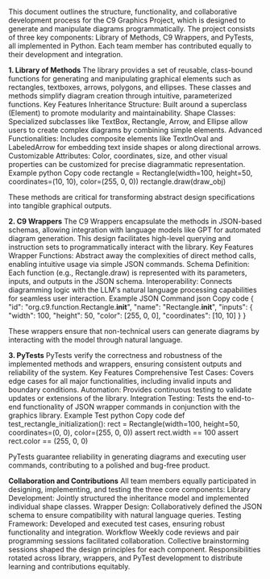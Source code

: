 This document outlines the structure, functionality, and collaborative development process for the C9 Graphics Project, which is designed to generate and manipulate diagrams programmatically. The project consists of three key components: Library of Methods, C9 Wrappers, and PyTests, all implemented in Python. Each team member has contributed equally to their development and integration.

**1. Library of Methods**
The library provides a set of reusable, class-bound functions for generating and manipulating graphical elements such as rectangles, textboxes, arrows, polygons, and ellipses. These classes and methods simplify diagram creation through intuitive, parameterized functions.
Key Features
Inheritance Structure: Built around a superclass (Element) to promote modularity and maintainability.
Shape Classes: Specialized subclasses like TextBox, Rectangle, Arrow, and Ellipse allow users to create complex diagrams by combining simple elements.
Advanced Functionalities: Includes composite elements like TextInOval and LabeledArrow for embedding text inside shapes or along directional arrows.
Customizable Attributes: Color, coordinates, size, and other visual properties can be customized for precise diagrammatic representation.
Example
python
Copy code
rectangle = Rectangle(width=100, height=50, coordinates=(10, 10), color=(255, 0, 0))
rectangle.draw(draw_obj)

These methods are critical for transforming abstract design specifications into tangible graphical outputs.

**2. C9 Wrappers**
The C9 Wrappers encapsulate the methods in JSON-based schemas, allowing integration with language models like GPT for automated diagram generation. This design facilitates high-level querying and instruction sets to programmatically interact with the library.
Key Features
Wrapper Functions: Abstract away the complexities of direct method calls, enabling intuitive usage via simple JSON commands.
Schema Definition: Each function (e.g., Rectangle.draw) is represented with its parameters, inputs, and outputs in the JSON schema.
Interoperability: Connects diagramming logic with the LLM's natural language processing capabilities for seamless user interaction.
Example JSON Command
json
Copy code
{
  "id": "org.c9.function.Rectangle.__init__",
  "name": "Rectangle.__init__",
  "inputs": {
    "width": 100,
    "height": 50,
    "color": [255, 0, 0],
    "coordinates": [10, 10]
  }
}

These wrappers ensure that non-technical users can generate diagrams by interacting with the model through natural language.

**3. PyTests**
PyTests verify the correctness and robustness of the implemented methods and wrappers, ensuring consistent outputs and reliability of the system.
Key Features
Comprehensive Test Cases: Covers edge cases for all major functionalities, including invalid inputs and boundary conditions.
Automation: Provides continuous testing to validate updates or extensions of the library.
Integration Testing: Tests the end-to-end functionality of JSON wrapper commands in conjunction with the graphics library.
Example Test
python
Copy code
def test_rectangle_initialization():
    rect = Rectangle(width=100, height=50, coordinates=(0, 0), color=(255, 0, 0))
    assert rect.width == 100
    assert rect.color == (255, 0, 0)

PyTests guarantee reliability in generating diagrams and executing user commands, contributing to a polished and bug-free product.

**Collaboration and Contributions**
All team members equally participated in designing, implementing, and testing the three core components:
Library Development: Jointly structured the inheritance model and implemented individual shape classes.
Wrapper Design: Collaboratively defined the JSON schema to ensure compatibility with natural language queries.
Testing Framework: Developed and executed test cases, ensuring robust functionality and integration.
Workflow
Weekly code reviews and pair programming sessions facilitated collaboration.
Collective brainstorming sessions shaped the design principles for each component.
Responsibilities rotated across library, wrappers, and PyTest development to distribute learning and contributions equitably.

